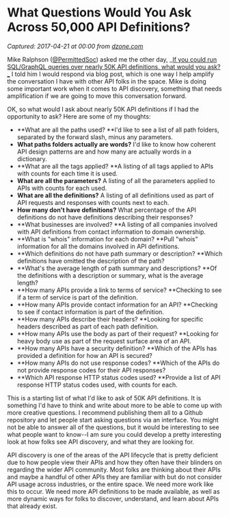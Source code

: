 # What Questions Would You Ask Across 50,000 API Definitions?

_Captured: 2017-04-21 at 00:00 from [dzone.com](https://dzone.com/articles/what-questions-would-you-ask-across-50000-api-defi?edition=292902&utm_source=Daily%20Digest&utm_medium=email&utm_campaign=dd%202017-04-20)_

Mike Ralphson ([@PermittedSoc](https://twitter.com/PermittedSoc)) asked me the other day, _[If you could run SQL/GraphQL queries over nearly 50K API definitions, what would you ask?_](https://twitter.com/PermittedSoc/status/847814927792451586) I told him I would respond via blog post, which is one way I help amplify the conversation I have with other API folks in the space. Mike is doing some important work when it comes to API discovery, something that needs amplification if we are going to move this conversation forward.

OK, so what would I ask about nearly 50K API definitions if I had the opportunity to ask? Here are some of my thoughts:

  * **What are all the paths used? **I'd like to see a list of all path folders, separated by the forward slash, minus any parameters.
  * **What paths folders actually are words?** I'd like to know how coherent API design patterns are and how many are actually words in a dictionary. 
  * **What are all the tags applied? **A listing of all tags applied to APIs with counts for each time it is used.
  * **What are all the parameters?** A listing of all the parameters applied to APIs with counts for each used.
  * **What are all the definitions?** A listing of all definitions used as part of API requests and responses with counts next to each.
  * **How many don't have definitions?** What percentage of the API definitions do not have definitions describing their responses?
  * **What businesses are involved? **A listing of all companies involved with API definitions from contact information to domain ownership.
  * **What is "whois" information for each domain? **Pull "whois" information for all the domains involved in API definitions.
  * **Which definitions do not have path summary or description? **Which definitions have omitted the description of the path?
  * **What's the average length of path summary and descriptions? **Of the definitions with a description or summary, what is the average length?
  * **How many APIs provide a link to terms of service? **Checking to see if a term of service is part of the definition.
  * **How many APIs provide contact information for an API? **Checking to see if contact information is part of the definition.
  * **How many APIs describe their headers? **Looking for specific headers described as part of each path definition.
  * **How many APIs use the body as part of their request? **Looking for heavy body use as part of the request surface area of an API.
  * **How many APIs have a security definition? **Which of the APIs has provided a definition for how an API is secured?
  * **How many APIs do not use response codes? **Which of the APIs do not provide response codes for their API responses?
  * **Which API response HTTP status codes used? **Provide a list of API response HTTP status codes used, with counts for each.

This is a starting list of what I'd like to ask of 50K API definitions. It is something I'd have to think and write about more to be able to come up with more creative questions. I recommend publishing them all to a Github repository and let people start asking questions via an interface. You might not be able to answer all of the questions, but it would be interesting to see what people want to know--I am sure you could develop a pretty interesting look at how folks see API discovery, and what they are looking for.

API discovery is one of the areas of the API lifecycle that is pretty deficient due to how people view their APIs and how they often have their blinders on regarding the wider API community. Most folks are thinking about their APIs and maybe a handful of other APIs they are familiar with but do not consider API usage across industries, or the entire space. We need more work like this to occur. We need more API definitions to be made available, as well as more dynamic ways for folks to discover, understand, and learn about APIs that already exist.
